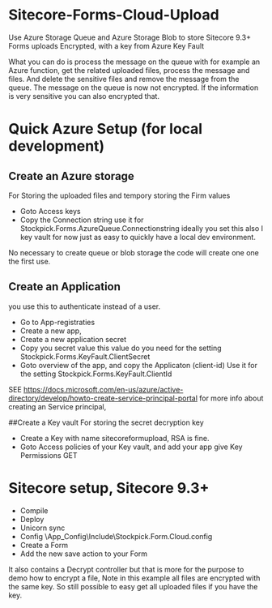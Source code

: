 # Sitecore-Forms-Cloud-Upload

Use Azure Storage Queue and Azure Storage Blob to store Sitecore 9.3+ Forms uploads Encrypted, with a key from Azure Key Fault

What you can do is process the message on the queue with for example an Azure function, get the related uploaded files, process the message and files. And delete the sensitive files and remove the message from the queue. The message on the queue is now not encrypted. If the information is very sensitive you can also encrypted that.

# Quick Azure Setup (for local development)

## Create an Azure storage
For Storing the uploaded files and tempory storing the Firm values
- Goto Access keys
- Copy the Connection string use it for Stockpick.Forms.AzureQueue.Connectionstring ideally you set this also I key vault for now just as easy to quickly have a local dev environment.

No necessary to create queue or blob storage the code will create one one the first use.

## Create an Application
you use this to authenticate instead of a user.
- Go to App-registraties
- Create a new app,
- Create a new application secret
- Copy you secret value this value do you need for the setting Stockpick.Forms.KeyFault.ClientSecret
- Goto overview of the app, and copy the Applicaton (client-id) Use it for the setting Stockpick.Forms.KeyFault.ClientId

SEE https://docs.microsoft.com/en-us/azure/active-directory/develop/howto-create-service-principal-portal for more info about creating an Service principal,

##Create a Key vault
For storing the secret decryption key
- Create a Key with name sitecoreformupload, RSA is fine.
- Goto Access policies of your Key vault, and add your app give Key Permissions GET

# Sitecore setup, Sitecore 9.3+
- Compile
- Deploy
- Unicorn sync
- Config \App_Config\Include\Stockpick.Form.Cloud.config
- Create a Form
- Add the new save action to your Form

It also contains a Decrypt controller but that is more for the purpose to demo how to encrypt a file, Note in this example all files are encrypted with the same key. So still possible to easy get all uploaded files if you have the key. 